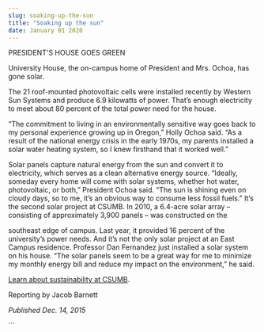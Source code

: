 ```yaml
---
slug: soaking-up-the-sun
title: "Soaking up the sun"
date: January 01 2020
---
```


 
<p>PRESIDENT'S HOUSE GOES GREEN</p>
<p>
  University House, the on&#45;campus home of President and Mrs. Ochoa, has gone
  solar.
</p>
<p>
  The 21 roof&#45;mounted photovoltaic cells were installed recently by Western
  Sun Systems and produce 6.9 kilowatts of power. That’s enough electricity to
  meet about 80 percent of the total power need for the house.
</p>
<p>
  “The commitment to living in an environmentally sensitive way goes back to my
  personal experience growing up in Oregon,” Holly Ochoa said. “As a result of
  the national energy crisis in the early 1970s, my parents installed a solar
  water heating system, so I knew firsthand that it worked well.”
</p>
<p>
  Solar panels capture natural energy from the sun and convert it to
  electricity, which serves as a clean alternative energy source. “Ideally,
  someday every home will come with solar systems, whether hot water,
  photovoltaic, or both,” President Ochoa said. “The sun is shining even on
  cloudy days, so to me, it’s an obvious way to consume less fossil fuels.” It’s
  the second solar project at CSUMB. In 2010, a 6.4&#45;acre solar array –
  consisting of approximately 3,900 panels – was constructed on the
</p>
<p>
  southeast edge of campus. Last year, it provided 16 percent of the
  university’s power needs. And it’s not the only solar project at an East
  Campus residence. Professor Dan Fernandez just installed a solar system on his
  house. “The solar panels seem to be a great way for me to minimize my monthly
  energy bill and reduce my impact on the environment,” he said.
</p>
<p>
  <a href="https://csumb.edu/sustainability?_search=Sustainability"
    >Learn about sustainability at CSUMB</a
  >.
</p>
<p>Reporting by Jacob Barnett</p>
<p><em>Published Dec. 14, 2015</em></p>
```

